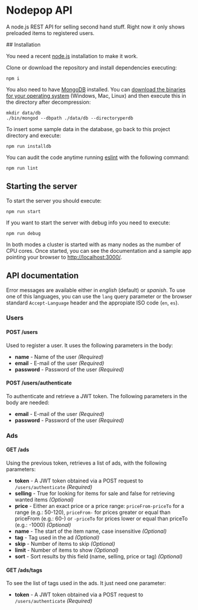 # Nodepop API

A node.js REST API for selling second hand stuff. Right now it only shows preloaded items to registered users.

## Installation

You need a recent [node.js](https://nodejs.org/) installation to make it work. 

Clone or download the repository and install dependencies executing:

```shell
npm i
```

You also need to have [MongoDB](https://www.mongodb.com/) installed. You can [download the binaries for your operating system](https://www.mongodb.com/download-center?jmp=homepage#community) (Windows, Mac, Linux) and then execute this in the directory after decompression:

```shell
mkdir data/db
./bin/mongod --dbpath ./data/db --directoryperdb
```

To insert some sample data in the database, go back to this project directory and execute:

```shell
npm run installdb
```

You can audit the code anytime running [eslint](https://eslint.org/) with the following command:

```shell
npm run lint
```

## Starting the server

To start the server you should execute:

```shell
npm run start
```

If you want to start the server with debug info you need to execute:

```shell
npm run debug
```

In both modes a cluster is started with as many nodes as the number of CPU cores. Once started, you can see the documentation and a sample app pointing your browser to [http://localhost:3000/](http://localhost:3000/).

## API documentation

Error messages are available either in *english* (default) or *spanish*. To use one of this languages, you can use the `lang` query parameter or the browser standard `Accept-Language` header and the appropiate ISO code (`en`, `es`).

### Users

#### POST /users

Used to register a user. It uses the following parameters in the body:

* **name** - Name of the user *(Required)*
* **email** - E-mail of the user *(Required)*
* **password** - Password of the user *(Required)*

#### POST /users/authenticate

To authenticate and retrieve a JWT token. The following parameters in the body are needed:

* **email** - E-mail of the user *(Required)*
* **password** - Password of the user *(Required)*

### Ads

#### GET /ads

Using the previous token, retrieves a list of ads, with the following parameters:

* **token** - A JWT token obtained via a POST request to `/users/authenticate` *(Required)*
* **selling** - True for looking for items for sale and false for retrieving wanted items *(Optional)*
* **price** - Either an exact price or a price range: `priceFrom-priceTo` for a range (e.g.: 50-120), `priceFrom-` for prices greater or equal than priceFrom (e.g.: 60-) or `-priceTo` for prices lower or equal than priceTo (e.g.: -1000) *(Optional)*
* **name** - The start of the item name, case insensitive *(Optional)*
* **tag** - Tag used in the ad *(Optional)*
* **skip** - Number of items to skip *(Optional)*
* **limit** - Number of items to show *(Optional)*
* **sort** - Sort results by this field (name, selling, price or tag) *(Optional)*

#### GET /ads/tags

To see the list of tags used in the ads. It just need one parameter:

* **token** - A JWT token obtained via a POST request to `/users/authenticate` *(Required)*